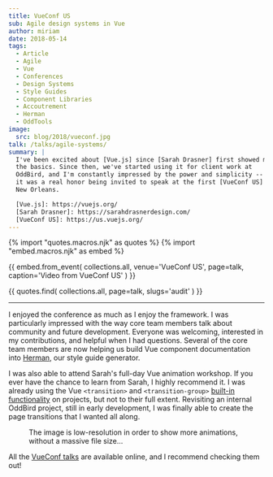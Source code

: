 ```yaml
---
title: VueConf US
sub: Agile design systems in Vue
author: miriam
date: 2018-05-14
tags:
  - Article
  - Agile
  - Vue
  - Conferences
  - Design Systems
  - Style Guides
  - Component Libraries
  - Accoutrement
  - Herman
  - OddTools
image:
  src: blog/2018/vueconf.jpg
talk: /talks/agile-systems/
summary: |
  I've been excited about [Vue.js] since [Sarah Drasner] first showed me
  the basics. Since then, we've started using it for client work at
  OddBird, and I'm constantly impressed by the power and simplicity -- so
  it was a real honor being invited to speak at the first [VueConf US] in
  New Orleans.

  [Vue.js]: https://vuejs.org/
  [Sarah Drasner]: https://sarahdrasnerdesign.com/
  [VueConf US]: https://us.vuejs.org/
---
```


{% import "quotes.macros.njk" as quotes %}
{% import "embed.macros.njk" as embed %}

{{ embed.from_event(
  collections.all,
  venue='VueConf US',
  page=talk,
  caption='Video from VueConf US'
) }}

{{ quotes.find(
  collections.all,
  page=talk,
  slugs='audit'
) }}

------

I enjoyed the conference as much as I enjoy the framework. I was
particularly impressed with the way core team members talk about
community and future development. Everyone was welcoming, interested in
my contributions, and helpful when I had questions. Several of the core
team members are now helping us build Vue component documentation into
[Herman], our style guide generator.

I was also able to attend Sarah's full-day Vue animation workshop. If
you ever have the chance to learn from Sarah, I highly recommend it. I
was already using the Vue `<transition>` and `<transition-group>`
[built-in functionality] on projects, but not to their full extent.
Revisiting an internal OddBird project, still in early development, I
was finally able to create the page transitions that I wanted all along.

<figure>
<img src="{{ site.images }}blog/2018/oddbooks.gif" class="size-full img-border" alt="" /><figcaption>The image is low-resolution in order to show more animations, without a massive file size...</figcaption>
</figure>

All the [VueConf talks] are available online, and I recommend checking
them out!

  [Herman]: /herman/
  [built-in functionality]: https://vuejs.org/v2/guide/transitions.html
  [VueConf talks]: https://www.vuemastery.com/conferences/vueconf-us-2018/

